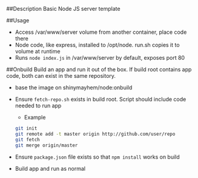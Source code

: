 ##Description
Basic Node JS server template

##Usage
* Access /var/www/server volume from another container, place code there
* Node code, like express, installed to /opt/node. run.sh copies it to volume at runtime
* Runs `node index.js` in /var/www/server by default, exposes port 80

##Onbuild
Build an app and run it out of the box. If build root contains app code, both can exist in the same repository.
* base the image on shinymayhem/node:onbuild
* Ensure `fetch-repo.sh` exists in build root. Script should include code needed to run app
    * Example

	```bash
	git init
	git remote add -t master origin http://github.com/user/repo
	git fetch
	git merge origin/master
	```

* Ensure `package.json` file exists so that `npm install` works on build
* Build app and run as normal
